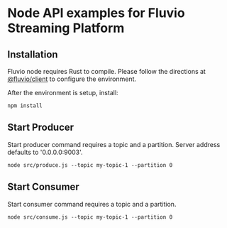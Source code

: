 # Node API examples for Fluvio Streaming Platform

## Installation

Fluvio node requires Rust to compile. Please follow the directions at [@fluvio/client](https://www.npmjs.com/package/@fluvio/client) to configure the environment.

After the environment is setup, install:

```
npm install
```


## Start Producer

Start producer command requires a topic and a partition.  Server address defaults to '0.0.0.0:9003'.

```
node src/produce.js --topic my-topic-1 --partition 0
```

## Start Consumer

Start consumer command requires a topic and a partition. 

```
node src/consume.js --topic my-topic-1 --partition 0
```